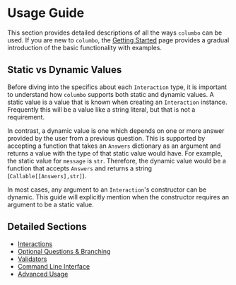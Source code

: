 # Usage Guide

This section provides detailed descriptions of all the ways `columbo` can be used. If you are new to `columbo`, the
[Getting Started][getting-started] page provides a gradual introduction of the basic functionality with examples.

## Static vs Dynamic Values

Before diving into the specifics about each `Interaction` type, it is important to understand how `columbo` supports
both static and dynamic values. A static value is a value that is known when creating an `Interaction` instance.
Frequently this will be a value like a string literal, but that is not a requirement.

In contrast, a dynamic value is one which depends on one or more answer provided by the user from a previous question.
This is supported by accepting a function that takes an `Answers` dictionary as an argument and returns a value with
the type of that static value would have. For example, the static value for `message` is `str`. Therefore, the dynamic
value would be a function that accepts `Answers` and returns a string (`Callable[[Answers],str]`).

In most cases, any argument to an `Interaction`'s constructor can be dynamic. This guide will explicitly mention when
the constructor requires an argument to be a static value.

## Detailed Sections

* [Interactions][interactions]
* [Optional Questions & Branching][optional-questions]
* [Validators][validators]
* [Command Line Interface][command-line]
* [Advanced Usage][advanced-usage]

[getting-started]: ../getting-started.md
[interactions]: interactions.md
[optional-questions]: optional-questions-and-branching.md
[validators]: validators.md
[command-line]: command-line.md
[advanced-usage]: advanced-usage.md
